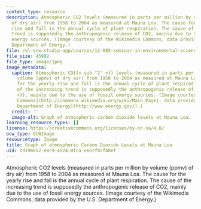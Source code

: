 ```yaml
---
content_type: resource
description: Atmospheric CO2 levels (measured in parts per million by volume (ppmv)
  of dry air) from 1958 to 2004 as measured at Mauna Loa. The cause for the yearly
  rise and fall is the annual cycle of plant respiration. The cause of the increasing
  trend is supposedly the anthropogenic release of CO2, mainly due to the use of fossil
  energy sources. (Image courtesy of the Wikimedia Commons, data provided by the U.S.
  Department of Energy.)
file: /ol-ocw-studio-app/courses/12-085-seminar-in-environmental-science-spring-2008/cd196652e0c949240fcae667f02fb8ef_12-085s08.jpg
file_size: 45982
file_type: image/jpeg
image_metadata:
  caption: Atmospheric CO{{< sub "2" >}} levels (measured in parts per million by
    volume (ppmv) of dry air) from 1958 to 2004 as measured at Mauna Loa. The cause
    for the yearly rise and fall is the annual cycle of plant respiration. The cause
    of the increasing trend is supposedly the anthropogenic release of CO{{< sub "2"
    >}}, mainly due to the use of fossil energy sources. (Image courtesy of the [Wikimedia
    Commons](http://commons.wikimedia.org/wiki/Main_Page), data provided by the [U.S.
    Department of Energy](http://www.energy.gov/).)
  credit: ''
  image-alt: Graph of atmospheric carbon dioxide levels at Mauna Loa.
learning_resource_types: []
license: https://creativecommons.org/licenses/by-nc-sa/4.0/
ocw_type: OCWImage
resourcetype: Image
title: Graph of atmospheric Carbon Dioxide Levels at Mauna Loa
uid: cd196652-e0c9-4924-0fca-e667f02fb8ef
---
```

Atmospheric CO2 levels (measured in parts per million by volume (ppmv) of dry air) from 1958 to 2004 as measured at Mauna Loa. The cause for the yearly rise and fall is the annual cycle of plant respiration. The cause of the increasing trend is supposedly the anthropogenic release of CO2, mainly due to the use of fossil energy sources. (Image courtesy of the Wikimedia Commons, data provided by the U.S. Department of Energy.)